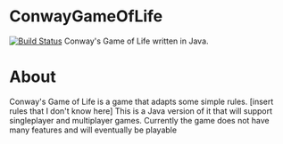 # ConwayGameOfLife
[![Build Status](https://travis-ci.org/Hanavan99/ConwayGameOfLife.svg?branch=master)](https://travis-ci.org/Hanavan99/ConwayGameOfLife)
Conway's Game of Life written in Java.
<h1>About</h1>
<p>Conway's Game of Life is a game that adapts some simple rules. [insert rules that I don't know here] This is a Java version of it that will support singleplayer and multiplayer games. Currently the game does not have many features and will eventually be playable</p>
